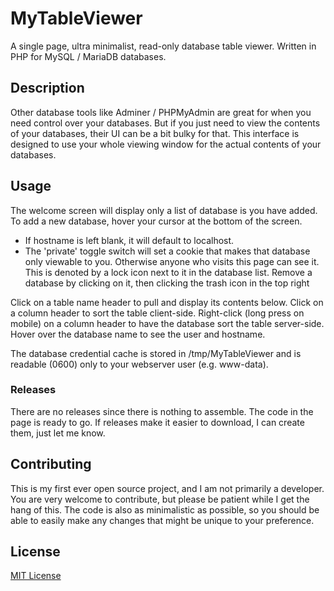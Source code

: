 # MyTableViewer
A single page, ultra minimalist, read-only database table viewer. Written in PHP for MySQL / MariaDB databases.

## Description
Other database tools like Adminer / PHPMyAdmin are great for when you need control over your databases. But if you just need to view the contents of your databases, their UI can be a bit bulky for that.
This interface is designed to use your whole viewing window for the actual contents of your databases.

## Usage
The welcome screen will display only a list of database is you have added.
To add a new database, hover your cursor at the bottom of the screen.
- If hostname is left blank, it will default to localhost.
- The 'private' toggle switch will set a cookie that makes that database only viewable to you. Otherwise anyone who visits this page can see it. This is denoted by a lock icon next to it in the database list.
Remove a database by clicking on it, then clicking the trash icon in the top right

Click on a table name header to pull and display its contents below.
Click on a column header to sort the table client-side.
Right-click (long press on mobile) on a column header to have the database sort the table server-side.
Hover over the database name to see the user and hostname.

The database credential cache is stored in /tmp/MyTableViewer and is readable (0600) only to your webserver user (e.g. www-data).

### Releases
There are no releases since there is nothing to assemble. The code in the page is ready to go. If releases make it easier to download, I can create them, just let me know.

## Contributing
This is my first ever open source project, and I am not primarily a developer. You are very welcome to contribute, but please be patient while I get the hang of this.
The code is also as minimalistic as possible, so you should be able to easily make any changes that might be unique to your preference.

## License
[MIT License](LICENSE)
